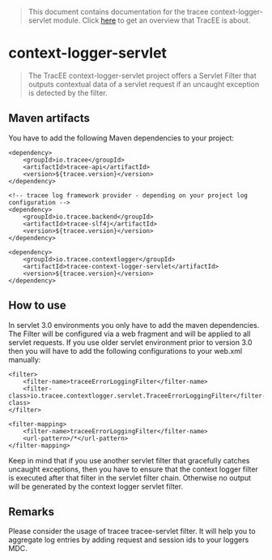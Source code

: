 > This document contains documentation for the tracee context-logger-servlet module. Click [here](/README.md) to get an overview that TracEE is about.

# context-logger-servlet

> The TracEE context-logger-servlet project offers a Servlet Filter that outputs contextual data of a servlet request if an uncaught exception is detected by the filter. 

## Maven artifacts
You have to add the following Maven dependencies to your project:

    <dependency>
        <groupId>io.tracee</groupId>
        <artifactId>tracee-api</artifactId>
        <version>${tracee.version}</version>
    </dependency>
    
    <!-- tracee log framework provider - depending on your project log configuration -->
    <dependency>
        <groupId>io.tracee.backend</groupId>
        <artifactId>tracee-slf4j</artifactId>
        <version>${tracee.version}</version>
    </dependency>

    <dependency>
        <groupId>io.tracee.contextlogger</groupId>
        <artifactId>tracee-context-logger-servlet</artifactId>
        <version>${tracee.version}</version>
    </dependency>

## How to use
In servlet 3.0 environments you only have to add the maven dependencies. The Filter will be configured via a web fragment and will be applied to all servlet requests.
If you use older servlet environment prior to version 3.0 then you will have to add the following configurations to your web.xml manually:

    <filter>
		<filter-name>traceeErrorLoggingFilter</filter-name>
		<filter-class>io.tracee.contextlogger.servlet.TraceeErrorLoggingFilter</filter-class>
	</filter>

	<filter-mapping>
		<filter-name>traceeErrorLoggingFilter</filter-name>
		<url-pattern>/*</url-pattern>
	</filter-mapping>

Keep in mind that if you use another servlet filter that gracefully catches uncaught exceptions, then you have to ensure that the context logger filter is executed after that filter in the servlet filter chain.
Otherwise no output will be generated by the context logger servlet filter.

## Remarks
Please consider the usage of tracee tracee-servlet filter. It will help you to aggregate log entries by adding request and session ids to your loggers MDC.
